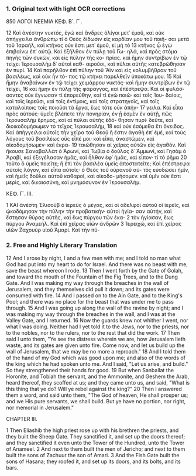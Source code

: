 ### 1. Original text with light OCR corrections

850 ΛΟΓΟΙ ΝΕΕΜΙΑ ΚΕΦ. Β΄. Γ΄.

12 Καὶ ἀνέστην νυκτός, ἐγὼ καὶ ἄνδρες ὀλίγοι μετ᾿ ἐμοῦ, καὶ οὐκ
    ἀπήγγειλα ἀνθρώπῳ τί ὁ Θεὸς δίδωσιν εἰς καρδίαν μου τοῦ ποιῆ-
    σαι μετὰ τοῦ Ἰσραήλ, καὶ κτῆνος οὐκ ἔστι μετ᾿ ἐμοῦ, εἰ μὴ τὸ
13 κτῆνος ᾧ ἐγὼ ἐπιβαίνω ἐπ᾿ αὐτῷ. Καὶ ἐξῆλθον ἐν πύλῃ τοῦ Γω-
    ηλά, καὶ πρὸς στόμα πηγῆς τῶν συκῶν, καὶ εἰς πύλην τῆς κο-
    πρίας. καὶ ἤμην συντρίβων ἐν τῷ τείχει Ἱερουσαλὴμ δ᾽ αὐτοὶ καθ-
    αιροῦσι, καὶ πύλαι αὐτῆς κατεβρώθησαν ἐν πυρί.
14 Καὶ παρῆλθον ἐπὶ πύλην τοῦ Ἂὶν καὶ εἰς κολυμβήθραν τοῦ βασιλέως, καὶ οὐκ ἦν τό-
    πος τῷ κτήνει παρελθεῖν ὑποκάτω μου.
15 Καὶ ἤμην ἀναβαίνων ἐν τῷ τείχει χειμάρρου νυκτός· καὶ ἤμην συντρίβων ἐν τῷ τείχει,
16 καὶ ἤμην ἐν πύλῃ τῆς φάραγγος, καὶ ἐπέστρεψα. Καὶ οἱ φυλάσ-
    σοντες οὐκ ἔγνωσαν τί ἐπορεύθην, καὶ τί ἐγὼ ποιῶ· καὶ τοῖς Ἰου-
    δαίοις, καὶ τοῖς ἱερεῦσι, καὶ τοῖς ἐντίμοις, καὶ τοῖς στρατηγοῖς,
    καὶ τοῖς καταλοίποις τοῖς ποιοῦσι τὰ ἔργα, ἕως τότε οὐκ ἀπήγ-
17 γειλα. Καὶ εἶπα πρὸς αὐτούς· ὑμεῖς βλέπετε τὴν πονηρίαν, ἐν ᾗ
    ἐσμὲν ἐν αὐτῇ, πῶς Ἱερουσαλὴμ ἔρημος, καὶ αἱ πύλαι αὐτῆς ἐδό-
    θησαν πυρί· δεῦτε, καὶ διοικοδομήσωμεν τὸ τεῖχος Ἱερουσαλήμ,
18 καὶ οὐκ ἐσόμεθα ἔτι ὄνειδος. Καὶ ἀπήγγειλα αὐτοῖς τὴν χεῖρα
    τοῦ Θεοῦ ἣ ἔστιν ἀγαθὴ ἐπ᾿ ἐμέ, καὶ τοὺς λόγους τοῦ βασιλέως
    οὓς εἶπέ μοι· καὶ εἶπα, ἀναστῶμεν, καὶ οἰκοδομήσωμεν· καὶ ἐκρα-
19 ταιώθησαν αἱ χεῖρες αὐτῶν εἰς ἀγαθόν. Καὶ ἤκουσε Σαναβαλλὰτ
    ὁ Ἀρωνί, καὶ Τωβία ὁ δοῦλος δ᾽ Ἀμμωνὶ, καὶ Γησὰμ ὁ Ἀραβί,
    καὶ ἐξεγέλασαν ἡμᾶς, καὶ ἦλθον ἐφ᾿ ἡμᾶς, καὶ εἶπον· τί τὸ ῥῆμα
20 τοῦτο ὃ ὑμεῖς ποιεῖτε; ἢ ἐπὶ τὸν βασιλέα ὑμεῖς ἀποστατεῖτε; Καὶ
    ἐπέστρεψα αὐτοῖς λόγον, καὶ εἶπα αὐτοῖς· ὁ Θεὸς τοῦ οὐρανοῦ αὐ-
    τὸς εὐοδώσει ἡμῖν, καὶ ἡμεῖς δοῦλοι αὐτοῦ καθαροί, καὶ οἰκοδο-
    μήσομεν. καὶ ὑμῖν οὐκ ἔστι μερίς, καὶ δικαιοσύνη, καὶ μνημόσυνον
    ἐν Ἱερουσαλήμ.

ΚΕΦ. Γ΄. ΙΙΙ.

1   ΚΑΙ ἀνέστη Ἐλισοὺβ ὁ ἱερεὺς ὁ μέγας, καὶ οἱ ἀδελφοὶ αὐτοῦ
    οἱ ἱερεῖς, καὶ ᾠκοδόμησαν τὴν πύλην τὴν προβατικήν· αὐτοὶ ἡγία-
    σαν αὐτήν, καὶ ἔστησαν θύρας αὐτῆς, καὶ ἕως πύργου τῶν ἑκα-
2   τὸν ἡγίασαν, ἕως πύργου Ἀναμεήλ. Καὶ ἐπὶ χεῖρας υἱῶν ἀνδρῶν
3   Ἱερειχώ, καὶ ἐπὶ χεῖρας υἱῶν Ζαχουὺρ υἱοῦ Ἀμαρί. Καὶ τὴν πύ-

### 2. Free and Highly Literary Translation

12 And I arose by night, I and a few men with me; and I told no man what God had put into my heart to do for Israel. And there was no beast with me, save the beast whereon I rode.
13 Then I went forth by the Gate of Golah, and toward the mouth of the Fountain of the Fig Trees, and to the Dung Gate. And I was making my way through the breaches in the wall of Jerusalem, and they themselves did pull it down; and its gates were consumed with fire.
14 And I passed on to the Ain Gate, and to the King's Pool; and there was no place for the beast that was under me to pass through.
15 And I was going up along the wall of the ravine by night; and I was making my way through the breaches in the wall, and I was at the Valley Gate, and I returned.
16 Now the guards knew not whither I went, nor what I was doing. Neither had I yet told it to the Jews, nor to the priests, nor to the nobles, nor to the rulers, nor to the rest that did the work.
17 Then said I unto them, "Ye see the distress wherein we are, how Jerusalem lieth waste, and its gates are given unto fire. Come now, and let us build up the wall of Jerusalem, that we may be no more a reproach."
18 And I told them of the hand of my God which was good upon me; and also of the words of the king which he had spoken unto me. And I said, "Let us arise, and build." So they strengthened their hands for good.
19 But when Sanballat the Horonite, and Tobiah the servant, and the Ammonite, and Geshem the Arab, heard thereof, they scoffed at us; and they came unto us, and said, "What is this thing that ye do? Will ye rebel against the king?"
20 Then I answered them a word, and said unto them, "The God of heaven, He shall prosper us; and we His pure servants, we shall build. But ye have no portion, nor right, nor memorial in Jerusalem."

CHAPTER III.

1 Then Eliashib the high priest rose up with his brethren the priests, and they built the Sheep Gate. They sanctified it, and set up the doors thereof; and they sanctified it even unto the Tower of the Hundred, unto the Tower of Anameel.
2 And next to them built the men of Jericho; and next to them built the sons of Zachuur the son of Amari.
3 And the Fish Gate built the sons of Hasana; they roofed it, and set up its doors, and its bolts, and its bars.